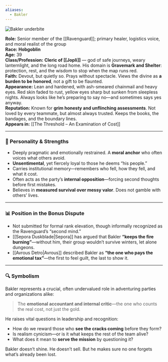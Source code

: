 ```yaml
---
aliases:
  - Bakler
---
```

![Bakler underbite](Baklerunderbite.png)

**Role:** Senior member of the [[Ravenguard]]; primary healer, logistics voice, and moral realist of the group  
**Race:** **Hobgoblin**  
**Age:** 39  
**Class/Profession:** **Cleric of [[Jopli]]** — god of safe journeys, weary lanternlight, and the long road home. His domain is **Gravemark and Shelter**: protection, rest, and the wisdom to stop when the map runs red.  
**Faith:** Devout, but quietly so. Prays without spectacle. Views the divine as **a burden to be honored**, not a gift to be flaunted.  
**Appearance:** Lean and hardened, with ash-smeared chainmail and heavy eyes. Red skin faded to rust, yellow eyes sharp but sunken from sleepless nights. Always looks like he’s preparing to say no—and sometimes says yes anyway.  
**Reputation:** Known for **grim honesty and unflinching assessments**. Not loved by every teammate, but almost always trusted. Keeps the books, the bandages, and the boundary lines.  
**Appears in:** [[The Threshold – An Examination of Cost]] 

---

### 🧠 Personality & Strengths

- Deeply pragmatic and emotionally restrained. A **moral anchor** who often voices what others avoid.
- **Unsentimental**, yet fiercely loyal to those he deems “his people.”
- Carries institutional memory—remembers who fell, how they fell, and what it cost.
- Often acts as the party’s **internal opposition**—forcing second thoughts before first mistakes.
- Believes in **measured survival over messy valor**. Does not gamble with others’ lives.

---

### 📊 Position in the Bonus Dispute

- Not submitted for formal rank elevation, though informally recognized as the Ravenguard’s “second mind.”
- [[Sepora Duskblade|Sepora]] has argued that Bakler **“keeps the fire burning”**—without him, their group wouldn’t survive winters, let alone dungeons.
- [[Avrous Detro|Avrous]] described Bakler as **“the one who pays the emotional tax”**—the first to feel guilt, the last to show it.
    

---

### 🔍 Symbolism

Bakler represents a crucial, often undervalued role in adventuring parties and organizations alike:

> The **emotional accountant and internal critic**—the one who counts the real cost, not just the gold.

He raises vital questions in leadership and recognition:

- How do we reward those who **see the cracks coming** before they form?
- Is realism cynicism—or is it what keeps the rest of the team alive?
- What does it mean to **serve the mission** by questioning it?

Bakler doesn’t shine. He doesn’t sell. But he makes sure no one forgets what’s already been lost.